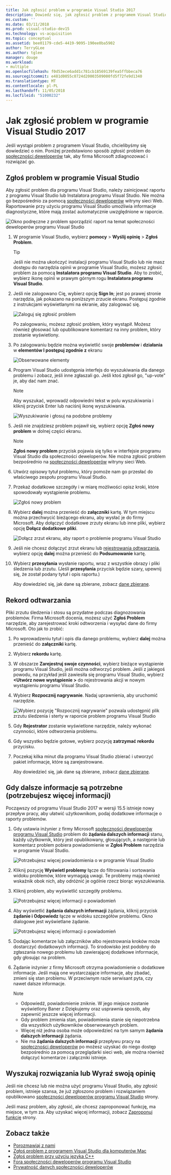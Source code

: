 ```yaml
---
title: Jak zgłosić problem w programie Visual Studio 2017
description: Dowiedz się, jak zgłosić problem z programem Visual Studio 2017 do firmy Microsoft, można zdiagnozować i naprawić.
ms.custom: ''
ms.date: 03/11/2018
ms.prod: visual-studio-dev15
ms.technology: vs-acquisition
ms.topic: conceptual
ms.assetid: bee01179-cde5-4419-9095-190ee0ba5902
author: TerryGLee
ms.author: tglee
manager: douge
ms.workload:
- multiple
ms.openlocfilehash: f0d53ece6add1c781cb18569139fea5ffbbeca76
ms.sourcegitcommit: e481d0055c0724d20003509000fd5f72fe9d1340
ms.translationtype: MT
ms.contentlocale: pl-PL
ms.lasthandoff: 11/05/2018
ms.locfileid: "51000232"
---
```

# <a name="how-to-report-a-problem-with-visual-studio-2017"></a>Jak zgłosić problem w programie Visual Studio 2017

Jeśli wystąpi problem z programem Visual Studio, chcielibyśmy się dowiedzieć o nim. Poniżej przedstawiono sposób zgłosić problem do [społeczności deweloperów](https://developercommunity.visualstudio.com/) tak, aby firma Microsoft zdiagnozować i rozwiązać go.

## <a name="report-a-problem-by-using-visual-studio"></a>Zgłoś problem w programie Visual Studio

Aby zgłosić problem dla programu Visual Studio, należy zainicjować raportu z programu Visual Studio lub Instalatora programu Visual Studio. Nie można go bezpośrednio za pomocą [społeczności deweloperów](https://developercommunity.visualstudio.com/) witryny sieci Web. Raportowanie przy użyciu programu Visual Studio umożliwia informacje diagnostyczne, które mają zostać automatycznie uwzględnione w raporcie.

![Okno podręczne z problem sporządzić raport na temat społeczności deweloperów programu Visual Studio](media/report-an-issue.png)

1. W programie Visual Studio, wybierz **pomocy** > **Wyślij opinię** > **Zgłoś Problem**.

   > [!TIP]
   > Jeśli nie można ukończyć instalacji programu Visual Studio lub nie masz dostępu do narzędzia opinii w programie Visual Studio, możesz zgłosić problem za pomocą **Instalatora programu Visual Studio**. Aby to zrobić, wybierz ikonę opinii w prawym górnym rogu **Instalatora programu Visual Studio**.

1. Jeśli nie zalogowano Cię, wybierz opcję **Sign In**; jest po prawej stronie narzędzia, jak pokazano na poniższym zrzucie ekranu. Postępuj zgodnie z instrukcjami wyświetlanymi na ekranie, aby zalogować się.

   ![Zaloguj się zgłosić problem](../ide/media/sign-in-new-ux.png)

   Po zalogowaniu, możesz zgłosić problem, który wystąpił. Możesz również głosować lub opublikowane komentarz na inny problem, który zostanie wyświetlony.

1. Po zalogowaniu będzie można wyświetlić swoje **problemów** i **działania** w **elementów I postępuj zgodnie z** ekranu

    ![Obserwowane elementy](../ide/media/items-i-follow.png)

1. Program Visual Studio udostępnia interfejs do wyszukiwania dla danego problemu i zobacz, jeśli inne zgłaszali go. Jeśli ktoś zgłosił go, "up-vote" je, aby dać nam znać.
   > [!NOTE]
   > Aby wyszukać, wprowadź odpowiedni tekst w polu wyszukiwania i kliknij przycisk Enter lub naciśnij ikonę wyszukiwania.

   ![Wyszukiwanie i głosuj na podobne problemy](../ide/media/search-and-vote.png)

1. Jeśli nie znajdziesz problem pojawił się, wybierz opcję **Zgłoś nowy problem** w dolnej części ekranu.

   > [!NOTE]
   > **Zgłoś nowy problem** przycisk pojawia się tylko w interfejsie programu Visual Studio dla społeczności deweloperów. Nie można zgłosić problem bezpośrednio na [społeczności deweloperów](https://developercommunity.visualstudio.com/) witryny sieci Web.

1. Utwórz opisowy tytuł problemu, który pomoże nam go przesłać do właściwego zespołu programu Visual Studio.

1. Przekaż dodatkowe szczegóły i w miarę możliwości opisz kroki, które spowodowały wystąpienie problemu.

   ![Zgłoś nowy problem](../ide/media/report-new-problem.png)

1. Wybierz **dalej** można przenieść do **załączniki** kartę. W tym miejscu można przechwycić bieżącego ekranu, aby wysłać je do firmy Microsoft. Aby dołączyć dodatkowe zrzuty ekranu lub inne pliki, wybierz opcję **Dołącz dodatkowe pliki**.

   ![Dołącz zrzut ekranu, aby raport o problemie programu Visual Studio](media/report-a-problem-screenshot.png)

1. Jeśli nie chcesz dołączyć zrzut ekranu lub [rejestrowania odtwarzania](#record-a-repro), wybierz opcję **dalej** można przenieść do **Podsumowanie** kartę.

1. Wybierz **przesyłania** wysłanie raportu, wraz z wszystkie obrazy i pliki śledzenia lub zrzutu. (Jeśli **przesyłania** przycisk będzie szary, upewnij się, że został podany tytuł i opis raportu.)

   Aby dowiedzieć się, jak dane są zbierane, zobacz [dane zbierane](developer-community-privacy.md#data-we-collect).

## <a name="record-a-repro"></a>Rekord odtwarzania

Pliki zrzutu śledzenia i stosu są przydatne podczas diagnozowania problemów. Firma Microsoft docenia, możesz użyć **Zgłoś Problem** narzędzie, aby zarejestrować kroki odtworzenia i wysyłać dane do firmy Microsoft. Oto jak to zrobić:

1. Po wprowadzeniu tytuł i opis dla danego problemu, wybierz **dalej** można przenieść do **załączniki** kartę.

1. Wybierz **rekordu** kartę.

1. W obszarze **Zarejestruj swoje czynności**, wybierz bieżące wystąpienie programu Visual Studio, jeśli można odtworzyć problem. Jeśli z jakiegoś powodu, na przykład jeśli zawiesiła się programu Visual Studio, wybierz  **\<Utwórz nowe wystąpienie >** do rejestrowania akcji w nowym wystąpieniu programu Visual Studio.

1. Wybierz **Rozpocznij nagrywanie**. Nadaj uprawnienia, aby uruchomić narzędzie.

   ![Wybierz pozycję "Rozpocznij nagrywanie" pozwala udostępnić plik zrzutu śledzenia i sterty w raporcie problem programu Visual Studio](../ide/media/record-dialog-box.png)

1. Gdy **Rejestrator** zostanie wyświetlone narzędzie, należy wykonać czynności, które odtworzenia problemu.

1. Gdy wszystko będzie gotowe, wybierz pozycję **zatrzymać rekordu** przycisku.

1. Poczekaj kilka minut dla programu Visual Studio zbierać i utworzyć pakiet informacje, które są zarejestrowane.

   Aby dowiedzieć się, jak dane są zbierane, zobacz [dane zbierane](developer-community-privacy.md#data-we-collect).

## <a name="when-further-information-is-needed-need-more-info"></a>Gdy dalsze informacje są potrzebne (potrzebujesz więcej informacji)

Począwszy od programu Visual Studio 2017 w wersji 15.5 istnieje nowy przepływ pracy, aby ułatwić użytkownikom, podaj dodatkowe informacje o raporty problemów.

1. Gdy ustawia inżynier z firmy Microsoft [społeczności deweloperów programu Visual Studio](https://developercommunity.visualstudio.com/) problem do **żądania dalszych informacji** stanu, każdy użytkownik, który jest opublikowany, głosujących, a następnie lub komentarz problem pobiera powiadomienie w **Zgłoś Problem** narzędzia w programie Visual Studio.

   ![Potrzebujesz więcej powiadomienia o w programie Visual Studio](../ide/media/nmi-notification.png)

1. Kliknij pozycję **Wyświetl problemy** łącze do filtrowania i sortowania widoku problemów, które wymagają uwagi. Te problemy mają również wskaźnik obok nich, aby odróżnić je ogólnie rzecz biorąc wyszukiwania.

1. Kliknij problem, aby wyświetlić szczegóły problemu.

   ![Potrzebujesz więcej informacji o powiadomień](../ide/media/nmi-details-view.png)

1. Aby wyświetlić **żądania dalszych informacji** żądania, kliknij przycisk **żądanie i Odpowiedz** łącze w widoku szczegółów problemu. Okno dialogowe jest wyświetlane żądanie.

   ![Potrzebujesz więcej informacji o powiadomień](../ide/media/nmi-request.png)

1. Dodając komentarze lub załączników albo rejestrowania kroków może dostarczyć dodatkowych informacji. To środowisko jest podobny do zgłaszania nowego problemu lub zawierającej dodatkowe informacje, gdy głosując na problem.

1. Żądanie inżynier z firmy Microsoft otrzyma powiadomienie o dodatkowe informacje. Jeśli mają one wystarczające informacje, aby zbadać, zmieni się stan problemu. W przeciwnym razie serwisant pyta, czy nawet dalsze informacje.

   > [!NOTE]
   > * Odpowiedź, powiadomienie zniknie. W jego miejsce zostanie wyświetlony Baner z Dziękujemy oraz usprawnia sposób, aby zapewnić jeszcze więcej informacji.
   > * Gdy problem zmienia stan, powiadomienia stanie się niepotrzebna dla wszystkich użytkowników obserwowanych problem.
   > * Więcej niż jedna osoba może odpowiedzieć na tym samym **żądania dalszych informacji** żądania.
   > * Nie ma **żądania dalszych informacji** przepływu pracy na [społeczności deweloperów](https://developercommunity.visualstudio.com/) po możesz uzyskać do niego dostęp bezpośrednio za pomocą przeglądarki sieci web, ale można również dołączyć komentarze i załączniki istnieje.

## <a name="search-for-solutions-or-provide-feedback"></a>Wyszukaj rozwiązania lub Wyraź swoją opinię

Jeśli nie chcesz lub nie można użyć programu Visual Studio, aby zgłosić problem, istnieje szansa, że już zgłoszono problem i rozwiązaniem opublikowano [społeczności deweloperów programu Visual Studio](https://developercommunity.visualstudio.com/) strony.

Jeśli masz problem, aby zgłosić, ale chcesz zaproponować funkcję, ma miejsce, w tym za. Aby uzyskać więcej informacji, zobacz [Zaproponuj funkcję](https://developercommunity.visualstudio.com/content/idea/post.html?space=8) strony.

## <a name="see-also"></a>Zobacz także

* [Porozmawiaj z nami](../ide/talk-to-us.md)
* [Zgłoś problem z programem Visual Studio dla komputerów Mac](/visualstudio/mac/report-a-problem)
* [Zgłoś problem przy użyciu języka C++](/cpp/how-to-report-a-problem-with-the-visual-cpp-toolset)
* [Fora społeczności deweloperów programu Visual Studio](https://developercommunity.visualstudio.com/)
* [Prywatność danych społeczności deweloperów](developer-community-privacy.md)